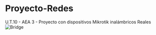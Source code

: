 # Proyecto-Redes
U.T.10 - AEA 3 - Proyecto con dispositivos Mikrotik inalámbricos Reales
![Bridge](https://github.com/DimaXx99/Proyecto-Redes/assets/135364072/8f2e8d79-792b-4326-9489-33bb231031a0)
